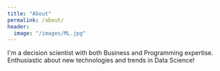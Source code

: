 ```yaml
---
title: "About"
permalink: /about/
header:
  image: "/images/ML.jpg"
---
```



 I'm a decision scientist with both Business and Programming expertise.
 Enthusiastic about new technologies and trends in Data Science!
 
